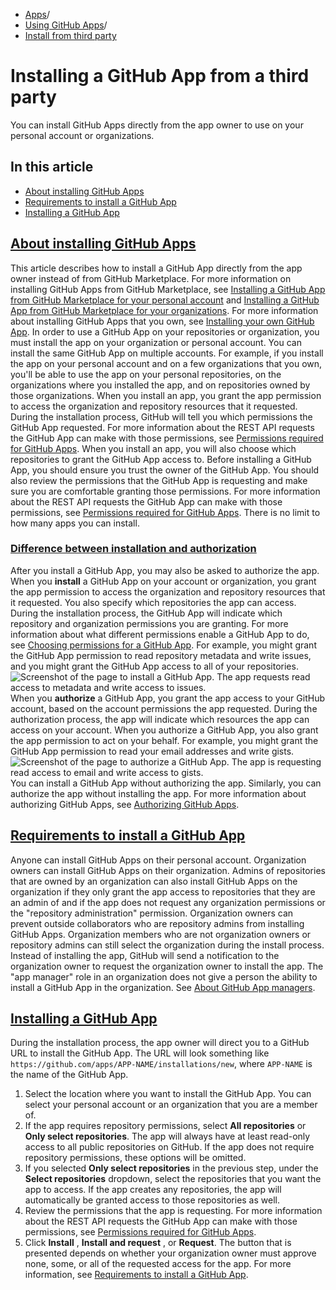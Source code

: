   * [Apps](https://docs.github.com/en/apps "Apps")/
  * [Using GitHub Apps](https://docs.github.com/en/apps/using-github-apps "Using GitHub Apps")/
  * [Install from third party](https://docs.github.com/en/apps/using-github-apps/installing-a-github-app-from-a-third-party "Install from third party")


# Installing a GitHub App from a third party
You can install GitHub Apps directly from the app owner to use on your personal account or organizations.
## In this article
  * [About installing GitHub Apps](https://docs.github.com/en/apps/using-github-apps/installing-a-github-app-from-a-third-party#about-installing-github-apps)
  * [Requirements to install a GitHub App](https://docs.github.com/en/apps/using-github-apps/installing-a-github-app-from-a-third-party#requirements-to-install-a-github-app)
  * [Installing a GitHub App](https://docs.github.com/en/apps/using-github-apps/installing-a-github-app-from-a-third-party#installing-a-github-app)


## [About installing GitHub Apps](https://docs.github.com/en/apps/using-github-apps/installing-a-github-app-from-a-third-party#about-installing-github-apps)
This article describes how to install a GitHub App directly from the app owner instead of from GitHub Marketplace. For more information on installing GitHub Apps from GitHub Marketplace, see [Installing a GitHub App from GitHub Marketplace for your personal account](https://docs.github.com/en/apps/using-github-apps/installing-a-github-app-in-your-personal-account) and [Installing a GitHub App from GitHub Marketplace for your organizations](https://docs.github.com/en/apps/using-github-apps/installing-a-github-app-in-your-organization). For more information about installing GitHub Apps that you own, see [Installing your own GitHub App](https://docs.github.com/en/apps/maintaining-github-apps/installing-your-own-github-app).
In order to use a GitHub App on your repositories or organization, you must install the app on your organization or personal account. You can install the same GitHub App on multiple accounts. For example, if you install the app on your personal account and on a few organizations that you own, you'll be able to use the app on your personal repositories, on the organizations where you installed the app, and on repositories owned by those organizations.
When you install an app, you grant the app permission to access the organization and repository resources that it requested. During the installation process, GitHub will tell you which permissions the GitHub App requested. For more information about the REST API requests the GitHub App can make with those permissions, see [Permissions required for GitHub Apps](https://docs.github.com/en/rest/overview/permissions-required-for-github-apps).
When you install an app, you will also choose which repositories to grant the GitHub App access to.
Before installing a GitHub App, you should ensure you trust the owner of the GitHub App. You should also review the permissions that the GitHub App is requesting and make sure you are comfortable granting those permissions. For more information about the REST API requests the GitHub App can make with those permissions, see [Permissions required for GitHub Apps](https://docs.github.com/en/rest/overview/permissions-required-for-github-apps).
There is no limit to how many apps you can install.
### [Difference between installation and authorization](https://docs.github.com/en/apps/using-github-apps/installing-a-github-app-from-a-third-party#difference-between-installation-and-authorization)
After you install a GitHub App, you may also be asked to authorize the app.
When you **install** a GitHub App on your account or organization, you grant the app permission to access the organization and repository resources that it requested. You also specify which repositories the app can access. During the installation process, the GitHub App will indicate which repository and organization permissions you are granting. For more information about what different permissions enable a GitHub App to do, see [Choosing permissions for a GitHub App](https://docs.github.com/en/apps/creating-github-apps/setting-up-a-github-app/choosing-permissions-for-a-github-app).
For example, you might grant the GitHub App permission to read repository metadata and write issues, and you might grant the GitHub App access to all of your repositories.
![Screenshot of the page to install a GitHub App. The app requests read access to metadata and write access to issues.](https://docs.github.com/assets/cb-118277/images/github-apps/install-app.png)
When you **authorize** a GitHub App, you grant the app access to your GitHub account, based on the account permissions the app requested. During the authorization process, the app will indicate which resources the app can access on your account. When you authorize a GitHub App, you also grant the app permission to act on your behalf.
For example, you might grant the GitHub App permission to read your email addresses and write gists.
![Screenshot of the page to authorize a GitHub App. The app is requesting read access to email and write access to gists.](https://docs.github.com/assets/cb-106378/images/github-apps/authorize-app.png)
You can install a GitHub App without authorizing the app. Similarly, you can authorize the app without installing the app.
For more information about authorizing GitHub Apps, see [Authorizing GitHub Apps](https://docs.github.com/en/apps/using-github-apps/authorizing-github-apps).
## [Requirements to install a GitHub App](https://docs.github.com/en/apps/using-github-apps/installing-a-github-app-from-a-third-party#requirements-to-install-a-github-app)
Anyone can install GitHub Apps on their personal account.
Organization owners can install GitHub Apps on their organization.
Admins of repositories that are owned by an organization can also install GitHub Apps on the organization if they only grant the app access to repositories that they are an admin of and if the app does not request any organization permissions or the "repository administration" permission. Organization owners can prevent outside collaborators who are repository admins from installing GitHub Apps.
Organization members who are not organization owners or repository admins can still select the organization during the install process. Instead of installing the app, GitHub will send a notification to the organization owner to request the organization owner to install the app.
The "app manager" role in an organization does not give a person the ability to install a GitHub App in the organization. See [About GitHub App managers](https://docs.github.com/en/apps/maintaining-github-apps/about-github-app-managers).
## [Installing a GitHub App](https://docs.github.com/en/apps/using-github-apps/installing-a-github-app-from-a-third-party#installing-a-github-app)
During the installation process, the app owner will direct you to a GitHub URL to install the GitHub App. The URL will look something like `https://github.com/apps/APP-NAME/installations/new`, where `APP-NAME` is the name of the GitHub App.
  1. Select the location where you want to install the GitHub App. You can select your personal account or an organization that you are a member of.
  2. If the app requires repository permissions, select **All repositories** or **Only select repositories**. The app will always have at least read-only access to all public repositories on GitHub.
If the app does not require repository permissions, these options will be omitted.
  3. If you selected **Only select repositories** in the previous step, under the **Select repositories** dropdown, select the repositories that you want the app to access.
If the app creates any repositories, the app will automatically be granted access to those repositories as well.
  4. Review the permissions that the app is requesting. For more information about the REST API requests the GitHub App can make with those permissions, see [Permissions required for GitHub Apps](https://docs.github.com/en/rest/overview/permissions-required-for-github-apps).
  5. Click **Install** , **Install and request** , or **Request**. The button that is presented depends on whether your organization owner must approve none, some, or all of the requested access for the app. For more information, see [Requirements to install a GitHub App](https://docs.github.com/en/apps/using-github-apps/installing-a-github-app-from-a-third-party#requirements-to-install-a-github-app).


